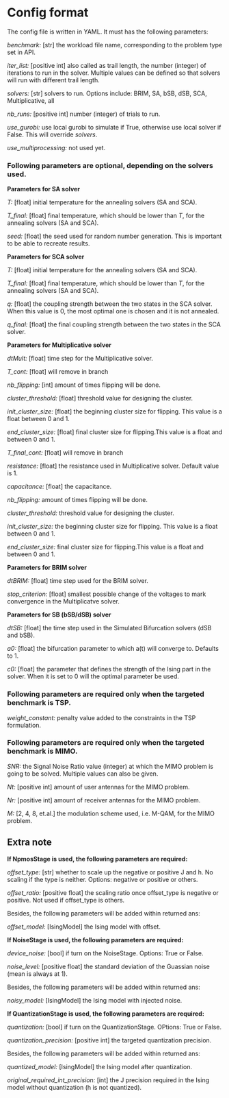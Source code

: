 Config format
=============

The config file is written in YAML. It must has the following parameters:

*benchmark:* [str] the workload file name, corresponding to the problem type set in API.

*iter_list:* [positive int] also called as trail length, the number (integer) of iterations to run in the solver. Multiple values can be defined so that solvers will run with different trail length.

*solvers:* [str] solvers to run. Options include: BRIM, SA, bSB, dSB, SCA, Multiplicative, all

*nb_runs:* [positive int] number (integer) of trials to run.

*use_gurobi:* use local gurobi to simulate if True, otherwise use local solver if False. This will override *solvers*.

*use_multiprocessing:* not used yet.

### Following parameters are optional, depending on the solvers used.

**Parameters for SA solver**

*T:* [float] initial temperature for the annealing solvers (SA and SCA).

*T_final:* [float] final temperature, which should be lower than *T*, for the annealing solvers (SA and SCA).

*seed:* [float] the seed used for random number generation. This is important to be able to recreate results.

**Parameters for SCA solver**

*T:* [float] initial temperature for the annealing solvers (SA and SCA).

*T_final:* [float] final temperature, which should be lower than *T*, for the annealing solvers (SA and SCA).

*q:* [float] the coupling strength between the two states in the SCA solver. When this value is 0, the most optimal one is chosen and it is not annealed.

*q_final:* [float] the final coupling strength between the two states in the SCA solver.

**Parameters for Multiplicative solver**

*dtMult:* [float] time step for the Multiplicative solver.

*T_cont:* [float] will remove in branch

*nb_flipping:* [int] amount of times flipping will be done. 

*cluster_threshold:* [float] threshold value for designing the cluster.

*init_cluster_size:* [float] the beginning cluster size for flipping. This value is a float between 0 and 1.

*end_cluster_size:* [float] final cluster size for flipping.This value is a float and between 0 and 1.

*T_final_cont:* [float] will remove in branch

*resistance:* [float] the resistance used in Multiplicative solver. Default value is 1.

*capacitance:* [float] the capacitance.

*nb_flipping:* amount of times flipping will be done. 

*cluster_threshold:* threshold value for designing the cluster.

*init_cluster_size:* the beginning cluster size for flipping. This value is a float between 0 and 1.

*end_cluster_size:* final cluster size for flipping.This value is a float and between 0 and 1.

**Parameters for BRIM solver**

*dtBRIM:* [float] time step used for the BRIM solver.

*stop_criterion:* [float] smallest possible change of the voltages to mark convergence in the Multiplicatve solver.

**Parameters for SB (bSB/dSB) solver**

*dtSB:* [float] the time step used in the Simulated Bifurcation solvers (dSB and bSB).

*a0:* [float] the bifurcation parameter to which a(t) will converge to. Defaults to 1.

*c0:* [float] the parameter that defines the strength of the Ising part in the solver. When it is set to 0 will the optimal parameter be used.

### Following parameters are required only when the targeted benchmark is TSP.

*weight_constant:* penalty value added to the constraints in the TSP formulation.

### Following parameters are required only when the targeted benchmark is MIMO.

*SNR:* the Signal Noise Ratio value (integer) at which the MIMO problem is going to be solved. Multiple values can also be given.

*Nt:* [positive int] amount of user antennas for the MIMO problem.

*Nr:* [positive int] amount of receiver antennas for the MIMO problem.

*M:* [2, 4, 8, et.al.] the modulation scheme used, i.e. M-QAM, for the MIMO problem.

## Extra note

**If NpmosStage is used, the following parameters are required:**

*offset_type:* [str] whether to scale up the negative or positive J and h. No scaling if the type is neither. Options: negative or positive or others.

*offset_ratio:* [positive float] the scaling ratio once offset_type is negative or positive. Not used if offset_type is others.

Besides, the following parameters will be added within returned ans:

*offset_model:* [IsingModel] the Ising model with offset.

**If NoiseStage is used, the following parameters are required:**

*device_noise:* [bool] if turn on the NoiseStage. Options: True or False.

*noise_level:* [positive float] the standard deviation of the Guassian noise (mean is always at 1).

Besides, the following parameters will be added within returned ans:

*noisy_model:* [IsingModel] the Ising model with injected noise.

**If QuantizationStage is used, the following parameters are required:**

*quantization:* [bool] if turn on the QuantizationStage. OPtions: True or False.

*quantization_precision:* [positive int] the targeted quantization precision.

Besides, the following parameters will be added within returned ans:

*quantized_model:* [IsingModel] the Ising model after quantization.

*original_required_int_precision:* [int] the J precision required in the Ising model without quantization (h is not quantized).

